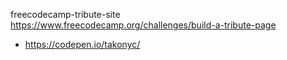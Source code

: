 freecodecamp-tribute-site
<br>
https://www.freecodecamp.org/challenges/build-a-tribute-page
<br>
- https://codepen.io/takonyc/

